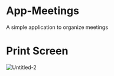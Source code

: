 # App-Meetings
A simple application to organize meetings
# Print Screen
![Untitled-2](https://user-images.githubusercontent.com/68713770/95485671-fc1f2080-0989-11eb-9b9b-178000031cf9.jpg)
